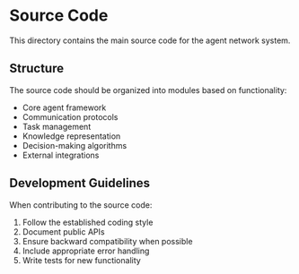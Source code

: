 # Source Code

This directory contains the main source code for the agent network system.

## Structure

The source code should be organized into modules based on functionality:

- Core agent framework
- Communication protocols
- Task management
- Knowledge representation
- Decision-making algorithms
- External integrations

## Development Guidelines

When contributing to the source code:
1. Follow the established coding style
2. Document public APIs
3. Ensure backward compatibility when possible
4. Include appropriate error handling
5. Write tests for new functionality
